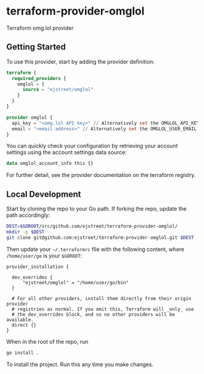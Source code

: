 # terraform-provider-omglol
Terraform omg.lol provider

## Getting Started
To use this provider, start by adding the provider definition:
```terraform
terraform {
  required_providers {
    omglol = {
      source = "ejstreet/omglol"
    }
  }
}

provider omglol {
  api_key = "<omg.lol API key>" // Alternatively set the OMGLOL_API_KEY env variable
  email = "<email address>" // Alternatively set the OMGLOL_USER_EMAIL env variable
}
```

You can quickly check your configuration by retrieving your account settings using the account settings data source:
```terraform
data omglol_account_info this {}
```

For further detail, see the provider documentation on the terraform registry.

## Local Development
Start by cloning the repo to your Go path. If forking the repo, update the path accordingly:
```bash
DEST=$GOROOT/src/github.com/ejstreet/terraform-provider-omglol/
mkdir -p $DEST
git clone git@github.com:ejstreet/terraform-provider-omglol.git $DEST
```

Then update your `~/.terraformrc` file with the following content, where `/home/user/go` is your `$GOROOT`:
```hcl
provider_installation {

  dev_overrides {
      "ejstreet/omglol" = "/home/user/go/bin"
  }

  # For all other providers, install them directly from their origin provider
  # registries as normal. If you omit this, Terraform will _only_ use
  # the dev_overrides block, and so no other providers will be available.
  direct {}
}
```
When in the root of the repo, run 
```bash
go install .
```
To install the project. Run this any time you make changes.
